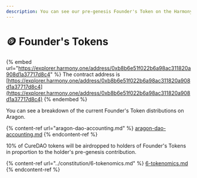 ```yaml
---
description: You can see our pre-genesis Founder's Token on the Harmony Chain Explorer.
---
```


# 🪙 Founder's Tokens

{% embed url="https://explorer.harmony.one/address/0xb8b6e51f022b6a98ac311820a908d1a37717d8c4" %}
The contract address is [https://explorer.harmony.one/address/0xb8b6e51f022b6a98ac311820a908d1a37717d8c4](https://explorer.harmony.one/address/0xb8b6e51f022b6a98ac311820a908d1a37717d8c4)
{% endembed %}

You can see a breakdown of the current Founder's Token distributions on Aragon.

{% content-ref url="aragon-dao-accounting.md" %}
[aragon-dao-accounting.md](aragon-dao-accounting.md)
{% endcontent-ref %}

10% of CureDAO tokens will be airdropped to holders of Founder's Tokens in proportion to the holder's pre-genesis contribution.

{% content-ref url="../constitution/6-tokenomics.md" %}
[6-tokenomics.md](../constitution/6-tokenomics.md)
{% endcontent-ref %}
